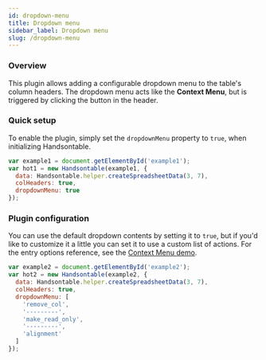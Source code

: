 ```yaml
---
id: dropdown-menu
title: Dropdown menu
sidebar_label: Dropdown menu
slug: /dropdown-menu
---
```


### Overview

This plugin allows adding a configurable dropdown menu to the table's column headers.
The dropdown menu acts like the **Context Menu**, but is triggered by clicking the button in the header.

### Quick setup

To enable the plugin, simply set the `dropdownMenu` property to `true`, when initializing Handsontable.

```js hot-preview=example1,hot1
var example1 = document.getElementById('example1');
var hot1 = new Handsontable(example1, {
  data: Handsontable.helper.createSpreadsheetData(3, 7),
  colHeaders: true,
  dropdownMenu: true
});
```

### Plugin configuration

You can use the default dropdown contents by setting it to `true`, but if you'd like to customize it a little you can set it to use a custom list of actions. For the entry options reference, see the [Context Menu demo](context-menu.md#page-specific).

```js hot-preview=example2,hot2
var example2 = document.getElementById('example2');
var hot2 = new Handsontable(example2, {
  data: Handsontable.helper.createSpreadsheetData(3, 7),
  colHeaders: true,
  dropdownMenu: [
    'remove_col',
    '---------',
    'make_read_only',
    '---------',
    'alignment'
  ]
});
```
